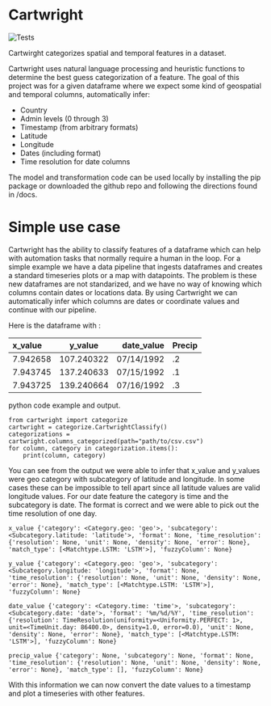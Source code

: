 
# Cartwright
![Tests](https://github.com/jataware/cartwright/actions/workflows/tests.yml/badge.svg)

Cartwirght categorizes spatial and temporal features in a dataset. 

Cartwright uses natural language processing and heuristic 
functions to determine the best guess categorization of a feature. 
The goal of this project was for a given dataframe where we expect
some kind of geospatial and temporal columns, automatically infer:

-   Country
-   Admin levels (0 through 3)
-   Timestamp (from arbitrary formats)
-   Latitude
-   Longitude
-   Dates (including format)
-   Time resolution for date columns


 The model and transformation code can be used locally by installing
 the pip package or downloaded the github repo and following the directions
 found in /docs.

# Simple use case

Cartwright has the ability to classify features of a dataframe which can help
with automation tasks that normally require a human in the loop.
For a simple example we have a data pipeline that ingests dataframes and
creates a standard timeseries plots or a map with datapoints. The problem is these new dataframes
are not standarized, and we have no way of knowing which columns contain dates or locations data.
By using Cartwright we can automatically infer which columns are dates or coordinate values and 
continue with our pipeline.

Here is the dataframe with :

| x_value  |  y_value   | date_value | Precip |
|:---------|:----------:|-----------:|--------|
| 7.942658 | 107.240322 | 07/14/1992 | .2     |
| 7.943745 | 137.240633 | 07/15/1992 | .1     |
| 7.943725 | 139.240664 | 07/16/1992 | .3     |


python code example and output.
    
    from cartwright import categorize
    cartwright = categorize.CartwrightClassify()
    categorizations = cartwright.columns_categorized(path="path/to/csv.csv")
    for column, category in categorization.items():
        print(column, category)

You can see from the output we were able to infer that x_value and y_values were geo category with subcategory of latitude and longitude. In some cases these can be impossible to tell apart since all latitude values are valid longitude values. For our date feature the category is time and the subcategory is date. The format is correct and we were able to pick out the time resolution of one day.  


    x_value {'category': <Category.geo: 'geo'>, 'subcategory': <Subcategory.latitude: 'latitude'>, 'format': None, 'time_resolution': {'resolution': None, 'unit': None, 'density': None, 'error': None}, 'match_type': [<Matchtype.LSTM: 'LSTM'>], 'fuzzyColumn': None}
    
    y_value {'category': <Category.geo: 'geo'>, 'subcategory': <Subcategory.longitude: 'longitude'>, 'format': None, 'time_resolution': {'resolution': None, 'unit': None, 'density': None, 'error': None}, 'match_type': [<Matchtype.LSTM: 'LSTM'>], 'fuzzyColumn': None}

    date_value {'category': <Category.time: 'time'>, 'subcategory': <Subcategory.date: 'date'>, 'format': '%m/%d/%Y', 'time_resolution': {'resolution': TimeResolution(uniformity=<Uniformity.PERFECT: 1>, unit=<TimeUnit.day: 86400.0>, density=1.0, error=0.0), 'unit': None, 'density': None, 'error': None}, 'match_type': [<Matchtype.LSTM: 'LSTM'>], 'fuzzyColumn': None}

    precip_value {'category': None, 'subcategory': None, 'format': None, 'time_resolution': {'resolution': None, 'unit': None, 'density': None, 'error': None}, 'match_type': [], 'fuzzyColumn': None}

With this information we can now convert the date values to a timestamp and plot a timeseries with other features.

